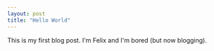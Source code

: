 ```yaml
---
layout: post
title: "Hello World"
---
```


This is my first blog post. I'm Felix and I'm bored (but now blogging).
